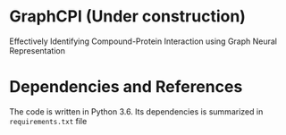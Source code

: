 # GraphCPI (Under construction)
Effectively Identifying Compound-Protein Interaction using Graph Neural Representation 

# Dependencies and References
The code is written in Python 3.6. Its dependencies is summarized in `requirements.txt` file  
